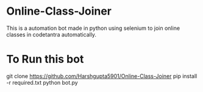# Online-Class-Joiner
This is a automation bot made in python using selenium to join online classes in codetantra automatically.

# To Run this bot 
git clone https://github.com/Harshgupta5901/Online-Class-Joiner
pip install -r required.txt
python bot.py

